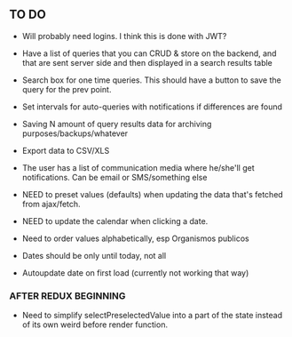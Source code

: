 ## TO DO ##

- Will probably need logins. I think this is done with JWT?
- Have a list of queries that you can CRUD & store on the backend, and that are sent server side and then displayed in a search results table
- Search box for one time queries. This should have a button to save the query for the prev point.
- Set intervals for auto-queries with notifications if differences are found
- Saving N amount of query results data for archiving purposes/backups/whatever
- Export data to CSV/XLS
- The user has a  list of communication media where he/she'll get notifications. Can be email or SMS/something else


- NEED to preset values (defaults) when updating the data that's fetched from ajax/fetch.
- NEED to update the calendar when clicking a date.
- Need to order values alphabetically, esp Organismos publicos
- Dates should be only until today, not all
- Autoupdate date on first load (currently not working that way)

### AFTER REDUX BEGINNING ####
- Need to simplify selectPreselectedValue into a part of the state instead of its own weird before render function.